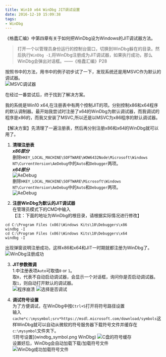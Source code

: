 ```yaml
---
title: Win10 x64 WinDbg JIT调试设置
date: 2016-12-10 15:09:38
tags: 
- WinDbg
---
```

《格蠹汇编》中第四章有关于如何把WinDbg设为Windows的JIT调试器方法。  
> 打开一个以管理员身份运行的控制台窗口，切换到WinDbg躲在的目录。然后执行`WinDbg -I`,将WinDbg注册成为JIT调试器，如果执行成功，那么WinDbg会弹出对话框。——《格蠹汇编》P28

<!--more-->
按照书中的方法，用书中的例子初步试了一下，发现系统还是用MSVC作为默认的调试器。   
![MSVC调试器](vs.png)

在经过一番尝试后，终于找到了解决方案。

我的系统是Win10 x64,在注册表中有两个控制JIT的项。分别控制x86和x64程序的默认调制器。最开始我尝试时注册了x64的WinDbg为默认调试器，而我调试的程序是x86的，而我又安装了MSVC,所以还是以MSVC为x86程序的默认调试器。

【解决方案】先清理了一遍注册表，然后再分别注册x86和x64的WinDbg就可以用了。

1. **清理注册表**    
___x86部分___   
删除`HKEY_LOCAL_MACHINE\SOFTWARE\WOW6432Node\Microsoft\Windows NT\CurrentVersion\AeDebug`中的`Auto`和`Debugger`两项。  
___x64部分___   
![AeDebug](regedit_x86.png)     
删除`HKEY_LOCAL_MACHINE\SOFTWARE\Microsoft\Windows NT\CurrentVersion\AeDebug`中的`Auto`和`Debugger`两项。   
![AeDebug](regedit_x64.png)

2. **注册WinDbg为默认的JIT调试器**   
在管理员模式下的CMD中输入  
【注：下面的地址为WinDbg的根目录，请根据实际情况进行修改】
```
cd C:\Program Files (x86)\Windows Kits\10\Debuggers\x86
windbg -I
cd C:\Program Files (x86)\Windows Kits\10\Debuggers\x64
windbg -I
```
出现弹窗说明注册成功，这样x86和x64和JIT一时期就都注册为WinDbg了。    
![WinDbg注册成功](windbg_1.png)

3. **JIT参数微调**  
1.中注册表项`Auto`可取值`0` or `1`。    
取`0`，代表不自动启动调试器，会显示一个对话框，询问你是否启动调试器。    
取`1`，则自动打开默认的调试器。   
![程序崩溃](shut.png)
![选择是否调试](choose.png)

4. **调试符号设置**   
为了方便调试，在WinDbg中按`Ctrl+S`打开将符号路径设置   
输入`cache*c:\mysymbol;srv*https://msdl.microsoft.com/download/symbols`这样WinDbg就可以自动从微软的符号服务器下载符号文件并缓存在`c:\mysymbol`文件夹下。     
![符号设置](windbg_symbol.png WinDbg)
![C盘的符号缓存](c_symbol.png)    
设置好后，WinDbg会自动加载下载/加载符号文件       
![WinDbg成功加载符号文件](symbols.png)  
